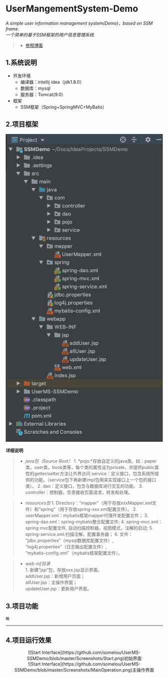 # UserMangementSystem-Demo

*A simple user information management system(Demo)，based on SSM frame.*  
*一个简单的基于SSM框架的用户信息管理系统.*

> * [参照博客](https://blog.csdn.net/qq_40061421/article/details/82112433 "IDEA+Maven+SSM框架实现的简单的增、删、改、查")

## 1.系统说明
* 开发环境
	* 编译器：intellij idea（jdk1.8.0）
	* 数据库：mysql
	* 服务器：Tomcat(9.0）
* 框架
 	* SSM框架（Spring+SpringMVC+MyBatis）

## 2.项目框架 
![1](https://github.com/somelou/UserMS-SSMDemo/blob/master/Screenshots/ProjectMenu.png)  

**详细说明**
> * *java包（Source Root）*
	1. *pojo:*存放自定义的java类。如：paper类，user类，book类等，每个类的属性设为private，并提供public属性的getter/setter方法让外界访问
service：定义接口，包含系统所提供的功能。（service包下再新建impl包用来实现接口上一个包的接口类）。
	2. dao：定义接口，包含与数据库进行交互的功能。
	3. controller：控制器，负责接收页面请求，转发和处理。

> * *resources包*
	1. Directory：“mapper”（用于存放xxxMapper.xml文件）和“spring”（用于存放spring-xxx.xml配置文件）。
	2.  userMapper.xml：mybatis框架mapper代理开发配置文件；
	3. spring-dao.xml：spring-mybatis整合配置文件;
	4. spring-mvc.xml：spring mvc配置文件, 自动扫描控制器，视图模式，注解的启动;
	5. spring-service.xml:扫描注解，配置事务器；
	6. 文件：  
	  “jdbc.properties”（mysql数据库配置文件）,  
	  “log4j.properties”（日志输出配置文件）,  
	  “mybatis-config.xml”（mybatis框架配置文件）。

> * *web-inf目录*  
	1. 新建“jsp”包，存放xxx.jsp显示界面。  
		addUser.jsp：新增用户页面；  
		allUser.jsp：主操作界面；  
		updateUser.jsp：更新用户界面。


## 3.项目功能

`略`

***

## 4.项目运行效果

 <div align=center>![Start Interface](https://github.com/somelou/UserMS-SSMDemo/blob/master/Screenshots/Start.png)初始界面 </div>  
 
 <div align=center>![Start Interface](https://github.com/somelou/UserMS-SSMDemo/blob/master/Screenshots/MainOperation.png)主操作界面 </div>
